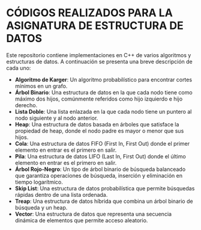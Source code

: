 # CÓDIGOS REALIZADOS PARA LA ASIGNATURA DE ESTRUCTURA DE DATOS

Este repositorio contiene implementaciones en C++ de varios algoritmos y estructuras de datos. A continuación se presenta una breve descripción de cada uno:

- **Algoritmo de Karger**: Un algoritmo probabilístico para encontrar cortes mínimos en un grafo.
- **Árbol Binario**: Una estructura de datos en la que cada nodo tiene como máximo dos hijos, comúnmente referidos como hijo izquierdo e hijo derecho.
- **Lista Doble**: Una lista enlazada en la que cada nodo tiene un puntero al nodo siguiente y al nodo anterior.
- **Heap**: Una estructura de datos basada en árboles que satisface la propiedad de heap, donde el nodo padre es mayor o menor que sus hijos.
- **Cola**: Una estructura de datos FIFO (First In, First Out) donde el primer elemento en entrar es el primero en salir.
- **Pila**: Una estructura de datos LIFO (Last In, First Out) donde el último elemento en entrar es el primero en salir.
- **Árbol Rojo-Negro**: Un tipo de árbol binario de búsqueda balanceado que garantiza operaciones de búsqueda, inserción y eliminación en tiempo logarítmico.
- **Skip List**: Una estructura de datos probabilística que permite búsquedas rápidas dentro de una lista ordenada.
- **Treap**: Una estructura de datos híbrida que combina un árbol binario de búsqueda y un heap.
- **Vector**: Una estructura de datos que representa una secuencia dinámica de elementos que permite acceso aleatorio.
